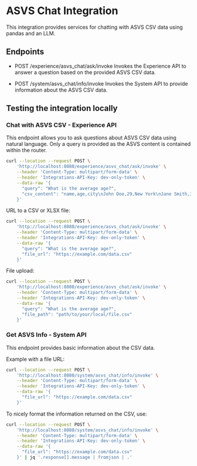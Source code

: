 # ASVS Chat Integration

This integration provides services for chatting with ASVS CSV data using pandas and an LLM.

## Endpoints

- POST /experience/asvs_chat/ask/invoke
  Invokes the Experience API to answer a question based on the provided ASVS CSV data.

- POST /system/asvs_chat/info/invoke
  Invokes the System API to provide information about the ASVS CSV data.

## Testing the integration locally

### Chat with ASVS CSV - Experience API

This endpoint allows you to ask questions about ASVS CSV data using natural language. Only a query is provided as the ASVS content is contained within the router.

```bash
curl --location --request POST \
    'http://localhost:8080/experience/asvs_chat/ask/invoke' \
    --header 'Content-Type: multipart/form-data' \
    --header 'Integrations-API-Key: dev-only-token' \
    --data-raw '{
      "query": "What is the average age?",
      "csv_content": "name,age,city\nJohn Doe,29,New York\nJane Smith,34,Los Angeles\nAlice Johnson,25,Houston\nBob Brown,40,Houston"
    }'
```

URL to a CSV or XLSX file:

```bash
curl --location --request POST \
    'http://localhost:8080/experience/asvs_chat/ask/invoke' \
    --header 'Content-Type: multipart/form-data' \
    --header 'Integrations-API-Key: dev-only-token' \
    --data-raw '{
      "query": "What is the average age?",
      "file_url": "https://example.com/data.csv"
    }'
```

File upload:

```bash
curl --location --request POST \
    'http://localhost:8080/experience/asvs_chat/ask/invoke' \
    --header 'Content-Type: multipart/form-data' \
    --header 'Integrations-API-Key: dev-only-token' \
    --data-raw '{
      "query": "What is the average age?",
      "file_path": "path/to/your/local/file.csv"
    }'
```

### Get ASVS Info - System API

This endpoint provides basic information about the CSV data.

Example with a file URL:

```bash
curl --location --request POST \
    'http://localhost:8080/system/asvs_chat/info/invoke' \
    --header 'Content-Type: multipart/form-data' \
    --header 'Integrations-API-Key: dev-only-token' \
    --data-raw '{
      "file_url": "https://example.com/data.csv"
    }'
```

To nicely format the information returned on the CSV, use:

```bash
curl --location --request POST \
    'http://localhost:8080/system/asvs_chat/info/invoke' \
    --header 'Content-Type: multipart/form-data' \
    --header 'Integrations-API-Key: dev-only-token' \
    --data-raw '{
      "file_url": "https://example.com/data.csv"
    }' | jq '.response[].message | fromjson | .'
```
